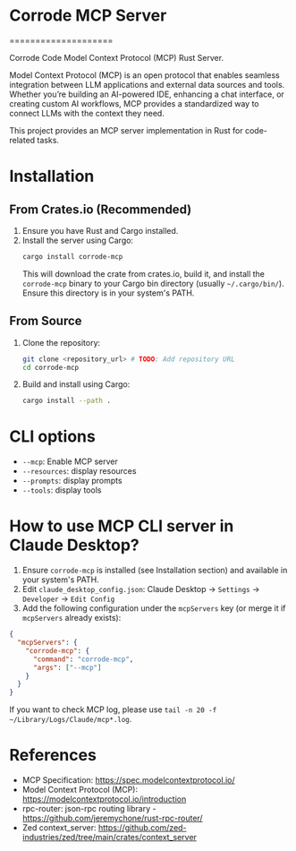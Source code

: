 # Corrode MCP Server
====================

Corrode Code Model Context Protocol (MCP) Rust Server.

Model Context Protocol (MCP) is an open protocol that enables seamless integration between LLM applications
and external data sources and tools. Whether you’re building an AI-powered IDE, enhancing a chat interface,
or creating custom AI workflows, MCP provides a standardized way to connect LLMs with the context they need.

This project provides an MCP server implementation in Rust for code-related tasks.

# Installation

## From Crates.io (Recommended)

1. Ensure you have Rust and Cargo installed.
2. Install the server using Cargo:
   ```bash
   cargo install corrode-mcp
   ```
   This will download the crate from crates.io, build it, and install the `corrode-mcp` binary to your Cargo bin directory (usually `~/.cargo/bin/`). Ensure this directory is in your system's PATH.

## From Source

1. Clone the repository:
   ```bash
   git clone <repository_url> # TODO: Add repository URL
   cd corrode-mcp
   ```
2. Build and install using Cargo:
   ```bash
   cargo install --path .
   ```

# CLI options

* `--mcp`: Enable MCP server
* `--resources`: display resources
* `--prompts`: display prompts
* `--tools`: display tools

# How to use MCP CLI server in Claude Desktop?

1. Ensure `corrode-mcp` is installed (see Installation section) and available in your system's PATH.
2. Edit `claude_desktop_config.json`: Claude Desktop -> `Settings` -> `Developer` -> `Edit Config`
3. Add the following configuration under the `mcpServers` key (or merge it if `mcpServers` already exists):

```json
{
  "mcpServers": {
    "corrode-mcp": {
      "command": "corrode-mcp",
      "args": ["--mcp"]
    }
  }
}
```

If you want to check MCP log, please use `tail -n 20 -f ~/Library/Logs/Claude/mcp*.log`.


# References

* MCP Specification: https://spec.modelcontextprotocol.io/
* Model Context Protocol (MCP): https://modelcontextprotocol.io/introduction
* rpc-router: json-rpc routing library - https://github.com/jeremychone/rust-rpc-router/
* Zed context_server: https://github.com/zed-industries/zed/tree/main/crates/context_server
